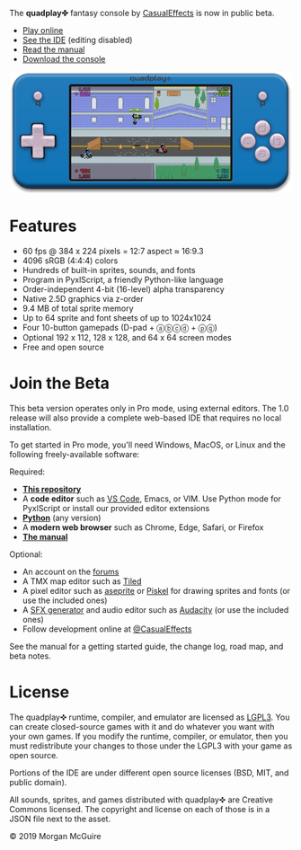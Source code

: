 The **quadplay✜** fantasy console by [CasualEffects](https://casual-effects.com)
is now in public beta.

- [Play online](https://morgan3d.github.io/quadplay/console/index.html)
- [See the IDE](https://morgan3d.github.io/quadplay/console/index.html?IDE=1&game=quad://games/quadpaddle) (editing disabled)
- [Read the manual](https://morgan3d.github.io/quadplay/doc/manual.md.html)
- [Download the console](https://github.com/morgan3d/quadplay/archive/master.zip)

![](doc/emulator.png)

Features
========================================================

- 60 fps @ 384 x 224 pixels = 12:7 aspect ≈ 16:9.3
- 4096 sRGB (4:4:4) colors
- Hundreds of built-in sprites, sounds, and fonts
- Program in PyxlScript, a friendly Python-like language
- Order-independent 4-bit (16-level) alpha transparency
- Native 2.5D graphics via z-order
- 9.4 MB of total sprite memory
- Up to 64 sprite and font sheets of up to 1024x1024
- Four 10-button gamepads (D-pad + ⓐⓑⓒⓓ + ⓟⓠ)
- Optional 192 x 112, 128 x 128, and 64 x 64 screen modes
- Free and open source

Join the Beta
========================================================

This beta version operates only in Pro mode, using external editors.
The 1.0 release will also provide a complete web-based IDE that
requires no local installation.

To get started in Pro mode, you'll need Windows, MacOS, or Linux and 
the following freely-available software:

Required:

- [**This repository**](https://github.com/morgan3d/quadplay/archive/master.zip)
- A **code editor** such as [VS Code](https://code.visualstudio.com/), Emacs, or VIM. Use Python mode for PyxlScript or install our provided editor extensions
- [**Python**](https://www.python.org/downloads/) (any version)
- A **modern web browser** such as Chrome, Edge, Safari, or Firefox
- [**The manual**](https://morgan3d.github.io/quadplay/doc/manual.md.html)

Optional:

- An account on the [forums](http://quadplay.freeforums.net)
- A TMX map editor such as [Tiled](https://www.mapeditor.org/)
- A pixel editor such as [aseprite](https://www.aseprite.org/) or [Piskel](https://www.piskelapp.com/) for drawing sprites and fonts (or use the included ones)
- A [SFX generator](https://www.bfxr.net/) and audio editor such as [Audacity](https://www.audacityteam.org/) (or use the included ones)
- Follow development online at [@CasualEffects](https://twitter.com/CasualEffects)

See the manual for a getting started guide, the change log, road map, and beta notes.


License
========================================================

The quadplay✜ runtime, compiler, and emulator are licensed as
[LGPL3](https://www.gnu.org/licenses/lgpl-3.0.en.html). You can create
closed-source games with it and do whatever you want with your own
games. If you modify the runtime, compiler, or emulator, then you
must redistribute your changes to those under the LGPL3 with your game
as open source.

Portions of the IDE are under different open source licenses (BSD,
MIT, and public domain).

All sounds, sprites, and games distributed with quadplay✜ are Creative
Commons licensed. The copyright and license on each of those is in 
a JSON file next to the asset.

© 2019 Morgan McGuire
